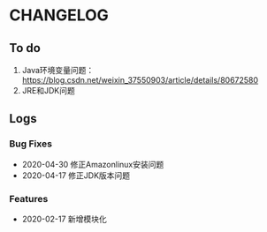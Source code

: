 # CHANGELOG

## To do

1. Java环境变量问题：https://blog.csdn.net/weixin_37550903/article/details/80672580
2. JRE和JDK问题

## Logs

### Bug Fixes

* 2020-04-30  修正Amazonlinux安装问题
* 2020-04-17  修正JDK版本问题

### Features

* 2020-02-17  新增模块化
